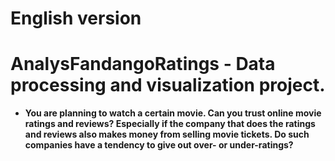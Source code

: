 # English version

# AnalysFandangoRatings - Data processing and visualization project. 
- **You are planning to watch a certain movie. Can you trust online movie ratings and reviews? Especially if the company that does the ratings and reviews also makes money from selling movie tickets. Do such companies have a tendency to give out over- or under-ratings?**
